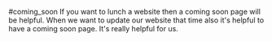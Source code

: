 #coming_soon
If you want to lunch a website then a coming soon page will be helpful. When we want to update our website that time also it's helpful to have a coming soon page. 
It's really helpful for us.
